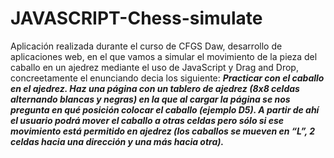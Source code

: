 # JAVASCRIPT-Chess-simulate
Aplicación realizada durante el curso de CFGS Daw, desarrollo de aplicaciones web, en el que vamos a simular el movimiento de la pieza del caballo en un ajedrez mediante el uso de JavaScript y Drag and Drop, concreetamente el enunciando decia los siguiente: *****Practicar con el caballo en el ajedrez. Haz una página con un tablero de ajedrez (8x8 celdas alternando blancas y negras) en la que al cargar la página se nos pregunta en qué posición colocar el caballo (ejemplo D5). A partir de ahí el usuario podrá mover el caballo a otras celdas pero sólo si ese movimiento está permitido en ajedrez (los caballos se mueven en “L”, 2 celdas hacia una dirección y una más hacia otra).*****
